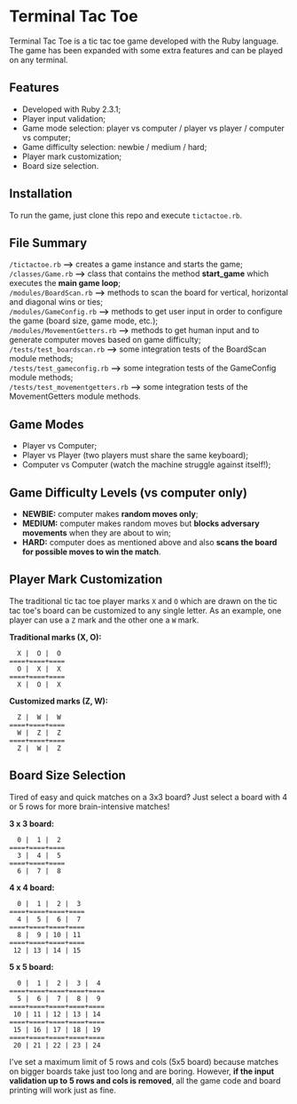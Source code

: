 # Terminal Tac Toe 

Terminal Tac Toe is a tic tac toe game developed with the Ruby language. The game has been expanded
with some extra features and can be played on any terminal.

## Features

* Developed with Ruby 2.3.1;
* Player input validation;
* Game mode selection: player vs computer / player vs player / computer vs computer;
* Game difficulty selection: newbie / medium / hard;
* Player mark customization;
* Board size selection.

## Installation

To run the game, just clone this repo and execute ```tictactoe.rb```.

## File Summary

```/tictactoe.rb``` **-->** creates a game instance and starts the game; <br/>
```/classes/Game.rb``` **-->** class that contains the method **start_game** which executes the **main game loop**; <br/>
```/modules/BoardScan.rb``` **-->** methods to scan the board for vertical, horizontal and diagonal wins or ties; <br/>
```/modules/GameConfig.rb``` **-->** methods to get user input in order to configure the game (board size, game mode, etc.); <br/>
```/modules/MovementGetters.rb``` **-->** methods to get human input and to generate computer moves based on game difficulty; <br/>
```/tests/test_boardscan.rb``` **-->** some integration tests of the BoardScan module methods; <br/>
```/tests/test_gameconfig.rb``` **-->** some integration tests of the GameConfig module methods; <br/>
```/tests/test_movementgetters.rb``` **-->** some integration tests of the MovementGetters module methods. <br/>

## Game Modes

* Player vs Computer;
* Player vs Player (two players must share the same keyboard);
* Computer vs Computer (watch the machine struggle against itself!);

## Game Difficulty Levels (vs computer only)

* **NEWBIE:** computer makes **random moves only**;
* **MEDIUM:** computer makes random moves but **blocks adversary movements** when they are about to win;
* **HARD:** computer does as mentioned above and also **scans the board for possible moves to win the match**.

## Player Mark Customization

The traditional tic tac toe player marks ```X``` and ```O``` which are drawn on the tic tac toe's board can be customized to any single letter. As an example, one player can use a ```Z``` mark and the other one a ```W``` mark. 

**Traditional marks (X, O):**

```
  X |  O |  O
====+====+====
  O |  X |  X
====+====+==== 
  X |  O |  X 
```

**Customized marks (Z, W):**

```
  Z |  W |  W
====+====+====
  W |  Z |  Z
====+====+==== 
  Z |  W |  Z 
```


## Board Size Selection

Tired of easy and quick matches on a 3x3 board? Just select a board with 4 or 5 rows for more brain-intensive matches!

**3 x 3 board:**
```
  0 |  1 |  2
====+====+====
  3 |  4 |  5
====+====+==== 
  6 |  7 |  8 
```

**4 x 4 board:**
```
  0 |  1 |  2 |  3
====+====+====+====
  4 |  5 |  6 |  7
====+====+====+==== 
  8 |  9 | 10 | 11
====+====+====+====
 12 | 13 | 14 | 15
```

**5 x 5 board:**
```
  0 |  1 |  2 |  3 |  4
====+====+====+====+====
  5 |  6 |  7 |  8 |  9
====+====+====+====+====
 10 | 11 | 12 | 13 | 14
====+====+====+====+====
 15 | 16 | 17 | 18 | 19
====+====+====+====+====
 20 | 21 | 22 | 23 | 24
 ```

I've set a maximum limit of 5 rows and cols (5x5 board) because matches on bigger boards take just too long and are boring. 
However, **if the input validation up to 5 rows and cols is removed**, all the game code and board printing will work just as fine.
